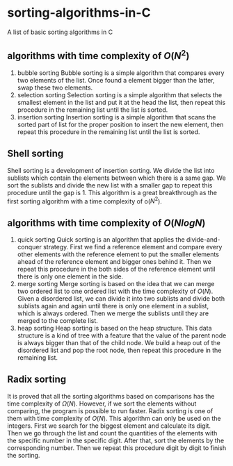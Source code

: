# sorting-algorithms-in-C
A list of basic sorting algorithms in C

## algorithms with time complexity of $O(N^{2})$
1. bubble sorting
Bubble sorting is a simple algorithm that compares every two elements of the list. Once found a element bigger than the latter, swap these two elements.
2. selection sorting
Selection sorting is a simple algorithm that selects the smallest element in the list and put it at the head the list, then repeat this procedure in the remaining list until the list is sorted.
3. insertion sorting
Insertion sorting is a simple algorithm that scans the sorted part of list for the proper position to insert the new element, then repeat this procedure in the remaining list until the list is sorted.
## Shell sorting
Shell sorting is a development of insertion sorting. We divide the list into sublists which contain the elements between which there is a same gap. We sort the sublists and divide the new list with a smaller gap to repeat this procedure until the gap is 1. This algorithm is a great breakthrough as the first sorting algorithm with a time complexity of o($N^2$).
## algorithms with time complexity of $O(NlogN)$
1. quick sorting
Quick sorting is an algorithm that applies the divide-and-conquer strategy. First we find a reference element and compare every other elements with the reference element to put the smaller elements ahead of the reference element and bigger ones behind it. Then we repeat this procedure in the both sides of the reference element until there is only one element in the side.
2. merge sorting
Merge sorting is based on the idea that we can merge two ordered list to one ordered list with the time complexity of $O(N)$. Given a disordered list, we can divide it into two sublists and divide both sublists again and again until there is only one element in a sublist, which is always ordered. Then we merge the sublists until they are merged to the complete list.
3. heap sorting
Heap sorting is based on the heap structure. This data structure is a kind of tree with a feature that the value of the parent node is always bigger than that of the child node. We build a heap out of the disordered list and pop the root node, then repeat this procedure in the remaining list.
## Radix sorting
It is proved that all the sorting algorithms based on comparisons has the time complexity of $\Omega(N)$. However, if we sort the elements without comparing, the program is possible to run faster. Radix sorting is one of them with time complexity of $O(N)$. This algorithm can only be used on the integers. First we search for the biggest element and calculate its digit. Then we go through the list and count the quantities of the elements with the specific number in the specific digit. After that, sort the elements by the corresponding number. Then we repeat this procedure digit by digit to finish the sorting.